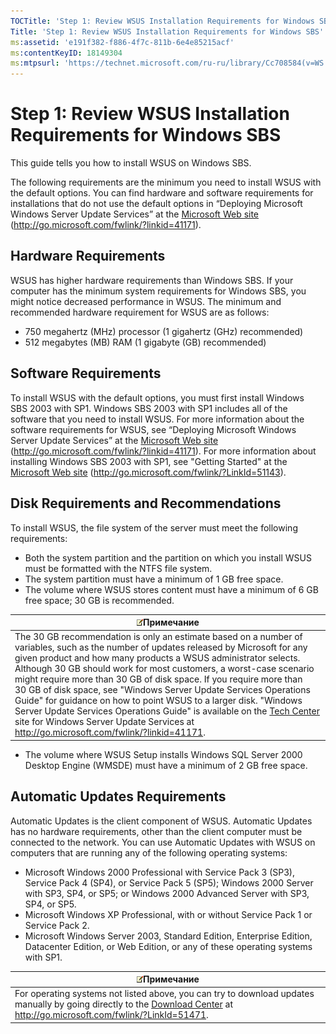 ```yaml
---
TOCTitle: 'Step 1: Review WSUS Installation Requirements for Windows SBS'
Title: 'Step 1: Review WSUS Installation Requirements for Windows SBS'
ms:assetid: 'e191f382-f886-4f7c-811b-6e4e85215acf'
ms:contentKeyID: 18149304
ms:mtpsurl: 'https://technet.microsoft.com/ru-ru/library/Cc708584(v=WS.10)'
---
```


Step 1: Review WSUS Installation Requirements for Windows SBS
=============================================================

This guide tells you how to install WSUS on Windows SBS.

The following requirements are the minimum you need to install WSUS with the default options. You can find hardware and software requirements for installations that do not use the default options in “Deploying Microsoft Windows Server Update Services” at the [Microsoft Web site](http://go.microsoft.com/fwlink/?linkid=41171) (http://go.microsoft.com/fwlink/?linkid=41171).

Hardware Requirements
---------------------

WSUS has higher hardware requirements than Windows SBS. If your computer has the minimum system requirements for Windows SBS, you might notice decreased performance in WSUS. The minimum and recommended hardware requirement for WSUS are as follows:

-   750 megahertz (MHz) processor (1 gigahertz (GHz) recommended)
-   512 megabytes (MB) RAM (1 gigabyte (GB) recommended)

Software Requirements
---------------------

To install WSUS with the default options, you must first install Windows SBS 2003 with SP1. Windows SBS 2003 with SP1 includes all of the software that you need to install WSUS. For more information about the software requirements for WSUS, see “Deploying Microsoft Windows Server Update Services” at the [Microsoft Web site](http://go.microsoft.com/fwlink/?linkid=41171) (http://go.microsoft.com/fwlink/?linkid=41171). For more information about installing Windows SBS 2003 with SP1, see "Getting Started" at the [Microsoft Web site](http://go.microsoft.com/fwlink/?linkid=51143) (http://go.microsoft.com/fwlink/?LinkId=51143).

Disk Requirements and Recommendations
-------------------------------------

To install WSUS, the file system of the server must meet the following requirements:

-   Both the system partition and the partition on which you install WSUS must be formatted with the NTFS file system.
-   The system partition must have a minimum of 1 GB free space.
-   The volume where WSUS stores content must have a minimum of 6 GB free space; 30 GB is recommended.

| ![](images/Cc708584.note(WS.10).gif)Примечание                                                                                                                                                                                                                                                                                                                                                                                                                                                                                                                                                                                                                                     |
|-----------------------------------------------------------------------------------------------------------------------------------------------------------------------------------------------------------------------------------------------------------------------------------------------------------------------------------------------------------------------------------------------------------------------------------------------------------------------------------------------------------------------------------------------------------------------------------------------------------------------------------------------------------------------------------------------------------------|
| The 30 GB recommendation is only an estimate based on a number of variables, such as the number of updates released by Microsoft for any given product and how many products a WSUS administrator selects. Although 30 GB should work for most customers, a worst-case scenario might require more than 30 GB of disk space. If you require more than 30 GB of disk space, see "Windows Server Update Services Operations Guide" for guidance on how to point WSUS to a larger disk. "Windows Server Update Services Operations Guide" is available on the [Tech Center](http://go.microsoft.com/fwlink/?linkid=41171) site for Windows Server Update Services at http://go.microsoft.com/fwlink/?linkid=41171. |

-   The volume where WSUS Setup installs Windows SQL Server 2000 Desktop Engine (WMSDE) must have a minimum of 2 GB free space.

Automatic Updates Requirements
------------------------------

Automatic Updates is the client component of WSUS. Automatic Updates has no hardware requirements, other than the client computer must be connected to the network. You can use Automatic Updates with WSUS on computers that are running any of the following operating systems:

-   Microsoft Windows 2000 Professional with Service Pack 3 (SP3), Service Pack 4 (SP4), or Service Pack 5 (SP5); Windows 2000 Server with SP3, SP4, or SP5; or Windows 2000 Advanced Server with SP3, SP4, or SP5.
-   Microsoft Windows XP Professional, with or without Service Pack 1 or Service Pack 2.
-   Microsoft Windows Server 2003, Standard Edition, Enterprise Edition, Datacenter Edition, or Web Edition, or any of these operating systems with SP1.

| ![](images/Cc708584.note(WS.10).gif)Примечание                                                                                                                                                |
|----------------------------------------------------------------------------------------------------------------------------------------------------------------------------------------------------------------------------|
| For operating systems not listed above, you can try to download updates manually by going directly to the [Download Center](http://go.microsoft.com/fwlink/?linkid=51471) at http://go.microsoft.com/fwlink/?LinkId=51471. |
